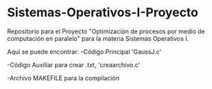 # Sistemas-Operativos-I-Proyecto

Repositorio para el Proyecto "Optimización de procesos por medio de computación en paralelo" para la materia Sistemas Operativos I.

Aquí se puede encontrar:
  -Código Principal 'GaussJ.c'
  
  -Código Auxiliar para crear .txt, 'creaarchivo.c'
  
  -Archivo MAKEFILE para la compilación

